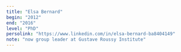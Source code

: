```yaml
---
title: "Elsa Bernard"
begin: "2012"
end: "2016"
level: "PhD"
persolink: "https://www.linkedin.com/in/elsa-bernard-ba8404149"
note: "now group leader at Gustave Roussy Institute"
---
```

